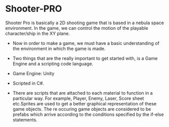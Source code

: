 # Shooter-PRO
Shooter Pro is basically a 2D shooting game that is based in a nebula space environment. In the game, we can control the motion of the playable character/ship in the XY plane. 

* Now in order to make a game, we must have a basic understanding of the environment in which the game is made.
* Two things that are the really important to get started with, is a Game Engine and a scripting code language.

* Game Engine: Unity
* Scripted in C#.

* There are scripts that are attached to each material to function in a particular way. For example, Player, Enemy, Laser, Score sheet etc.Sprites are used to get a better graphical representation of these game objects. The re occuring game objects are considered to be prefabs which arrive according to the conditions specified by the if-else statements.



